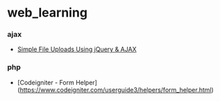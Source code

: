 # web_learning
### ajax
  * [Simple File Uploads Using jQuery & AJAX](https://abandon.ie/notebook/simple-file-uploads-using-jquery-ajax)

### php
  * [Codeigniter - Form Helper] (https://www.codeigniter.com/userguide3/helpers/form_helper.html)
